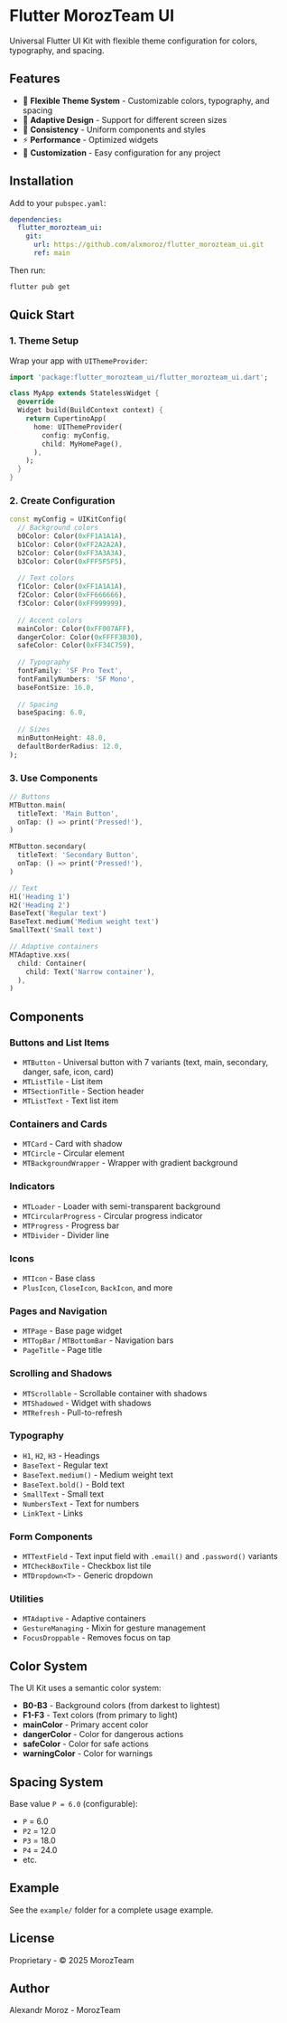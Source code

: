 # Flutter MorozTeam UI

Universal Flutter UI Kit with flexible theme configuration for colors, typography, and spacing.

## Features

- 🎨 **Flexible Theme System** - Customizable colors, typography, and spacing
- 📱 **Adaptive Design** - Support for different screen sizes
- 🎯 **Consistency** - Uniform components and styles
- ⚡ **Performance** - Optimized widgets
- 🔧 **Customization** - Easy configuration for any project

## Installation

Add to your `pubspec.yaml`:

```yaml
dependencies:
  flutter_morozteam_ui:
    git:
      url: https://github.com/alxmoroz/flutter_morozteam_ui.git
      ref: main
```

Then run:

```bash
flutter pub get
```

## Quick Start

### 1. Theme Setup

Wrap your app with `UIThemeProvider`:

```dart
import 'package:flutter_morozteam_ui/flutter_morozteam_ui.dart';

class MyApp extends StatelessWidget {
  @override
  Widget build(BuildContext context) {
    return CupertinoApp(
      home: UIThemeProvider(
        config: myConfig,
        child: MyHomePage(),
      ),
    );
  }
}
```

### 2. Create Configuration

```dart
const myConfig = UIKitConfig(
  // Background colors
  b0Color: Color(0xFF1A1A1A),
  b1Color: Color(0xFF2A2A2A),
  b2Color: Color(0xFF3A3A3A),
  b3Color: Color(0xFFF5F5F5),
  
  // Text colors
  f1Color: Color(0xFF1A1A1A),
  f2Color: Color(0xFF666666),
  f3Color: Color(0xFF999999),
  
  // Accent colors
  mainColor: Color(0xFF007AFF),
  dangerColor: Color(0xFFFF3B30),
  safeColor: Color(0xFF34C759),
  
  // Typography
  fontFamily: 'SF Pro Text',
  fontFamilyNumbers: 'SF Mono',
  baseFontSize: 16.0,
  
  // Spacing
  baseSpacing: 6.0,
  
  // Sizes
  minButtonHeight: 48.0,
  defaultBorderRadius: 12.0,
);
```

### 3. Use Components

```dart
// Buttons
MTButton.main(
  titleText: 'Main Button',
  onTap: () => print('Pressed!'),
)

MTButton.secondary(
  titleText: 'Secondary Button',
  onTap: () => print('Pressed!'),
)

// Text
H1('Heading 1')
H2('Heading 2')
BaseText('Regular text')
BaseText.medium('Medium weight text')
SmallText('Small text')

// Adaptive containers
MTAdaptive.xxs(
  child: Container(
    child: Text('Narrow container'),
  ),
)
```

## Components

### Buttons and List Items

- `MTButton` - Universal button with 7 variants (text, main, secondary, danger, safe, icon, card)
- `MTListTile` - List item
- `MTSectionTitle` - Section header
- `MTListText` - Text list item

### Containers and Cards

- `MTCard` - Card with shadow
- `MTCircle` - Circular element
- `MTBackgroundWrapper` - Wrapper with gradient background

### Indicators

- `MTLoader` - Loader with semi-transparent background
- `MTCircularProgress` - Circular progress indicator
- `MTProgress` - Progress bar
- `MTDivider` - Divider line

### Icons

- `MTIcon` - Base class
- `PlusIcon`, `CloseIcon`, `BackIcon`, and more

### Pages and Navigation

- `MTPage` - Base page widget
- `MTTopBar` / `MTBottomBar` - Navigation bars
- `PageTitle` - Page title

### Scrolling and Shadows

- `MTScrollable` - Scrollable container with shadows
- `MTShadowed` - Widget with shadows
- `MTRefresh` - Pull-to-refresh

### Typography

- `H1`, `H2`, `H3` - Headings
- `BaseText` - Regular text
- `BaseText.medium()` - Medium weight text
- `BaseText.bold()` - Bold text
- `SmallText` - Small text
- `NumbersText` - Text for numbers
- `LinkText` - Links

### Form Components

- `MTTextField` - Text input field with `.email()` and `.password()` variants
- `MTCheckBoxTile` - Checkbox list tile
- `MTDropdown<T>` - Generic dropdown

### Utilities

- `MTAdaptive` - Adaptive containers
- `GestureManaging` - Mixin for gesture management
- `FocusDroppable` - Removes focus on tap

## Color System

The UI Kit uses a semantic color system:

- **B0-B3** - Background colors (from darkest to lightest)
- **F1-F3** - Text colors (from primary to light)
- **mainColor** - Primary accent color
- **dangerColor** - Color for dangerous actions
- **safeColor** - Color for safe actions
- **warningColor** - Color for warnings

## Spacing System

Base value `P = 6.0` (configurable):

- `P` = 6.0
- `P2` = 12.0
- `P3` = 18.0
- `P4` = 24.0
- etc.

## Example

See the `example/` folder for a complete usage example.

## License

Proprietary - © 2025 MorozTeam

## Author

Alexandr Moroz - MorozTeam